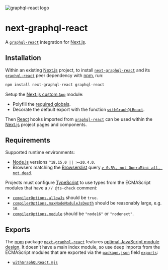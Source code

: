 ![graphql-react logo](https://cdn.jsdelivr.net/gh/jaydenseric/graphql-react@0.1.0/graphql-react-logo.svg)

# next-graphql-react

A [`graphql-react`](https://npm.im/graphql-react) integration for [Next.js](https://nextjs.org).

## Installation

Within an existing [Next.js](https://nextjs.org) project, to install [`next-graphql-react`](https://npm.im/next-graphql-react) and its [`graphql-react`](https://npm.im/graphql-react) peer dependency with [npm](https://npmjs.com/get-npm), run:

```sh
npm install next-graphql-react graphql-react
```

Setup the [Next.js custom `App`](https://nextjs.org/docs/advanced-features/custom-app) module:

- Polyfill the [required globals](https://github.com/jaydenseric/graphql-react#requirements).
- Decorate the default export with the function [`withGraphQLReact`](./withGraphQLReact.mjs).

Then [React](https://reactjs.org) hooks imported from [`graphql-react`](https://npm.im/graphql-react) can be used within the [Next.js](https://nextjs.org) project pages and components.

## Requirements

Supported runtime environments:

- [Node.js](https://nodejs.org) versions `^18.15.0 || >=20.4.0`.
- Browsers matching the [Browserslist](https://browsersl.ist) query [`> 0.5%, not OperaMini all, not dead`](https://browsersl.ist/?q=%3E+0.5%25%2C+not+OperaMini+all%2C+not+dead).

Projects must configure [TypeScript](https://typescriptlang.org) to use types from the ECMAScript modules that have a `// @ts-check` comment:

- [`compilerOptions.allowJs`](https://typescriptlang.org/tsconfig#allowJs) should be `true`.
- [`compilerOptions.maxNodeModuleJsDepth`](https://typescriptlang.org/tsconfig#maxNodeModuleJsDepth) should be reasonably large, e.g. `10`.
- [`compilerOptions.module`](https://typescriptlang.org/tsconfig#module) should be `"node16"` or `"nodenext"`.

## Exports

The [npm](https://npmjs.com) package [`next-graphql-react`](https://npm.im/next-graphql-react) features [optimal JavaScript module design](https://jaydenseric.com/blog/optimal-javascript-module-design). It doesn’t have a main index module, so use deep imports from the ECMAScript modules that are exported via the [`package.json`](./package.json) field [`exports`](https://nodejs.org/api/packages.html#exports):

- [`withGraphQLReact.mjs`](./withGraphQLReact.mjs)
